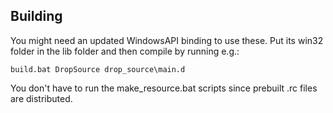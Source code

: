 ## Building

You might need an updated WindowsAPI binding to use these.
Put its win32 folder in the lib folder and then compile by
running e.g.:

```
build.bat DropSource drop_source\main.d
```

You don't have to run the make_resource.bat scripts since
prebuilt .rc files are distributed.
